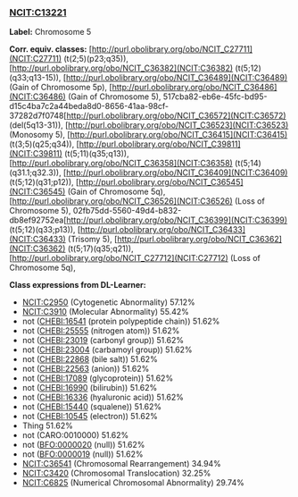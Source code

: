 
### [NCIT:C13221](http://purl.obolibrary.org/obo/NCIT_C13221)
**Label:** Chromosome 5

**Corr. equiv. classes:** [http://purl.obolibrary.org/obo/NCIT_C27711](NCIT:C27711) (t(2;5)(p23;q35)), [http://purl.obolibrary.org/obo/NCIT_C36382](NCIT:C36382) (t(5;12)(q33;q13-15)), [http://purl.obolibrary.org/obo/NCIT_C36489](NCIT:C36489) (Gain of Chromosome 5p), [http://purl.obolibrary.org/obo/NCIT_C36486](NCIT:C36486) (Gain of Chromosome 5), 517cba82-eb6e-45fc-bd95-d15c4ba7c2a44beda8d0-8656-41aa-98cf-37282d7f0748[http://purl.obolibrary.org/obo/NCIT_C36572](NCIT:C36572) (del(5q13-31)), [http://purl.obolibrary.org/obo/NCIT_C36523](NCIT:C36523) (Monosomy 5), [http://purl.obolibrary.org/obo/NCIT_C36415](NCIT:C36415) (t(3;5)(q25;q34)), [http://purl.obolibrary.org/obo/NCIT_C39811](NCIT:C39811) (t(5;11)(q35;q13)), [http://purl.obolibrary.org/obo/NCIT_C36358](NCIT:C36358) (t(5;14)(q31.1;q32.3)), [http://purl.obolibrary.org/obo/NCIT_C36409](NCIT:C36409) (t(5;12)(q31;p12)), [http://purl.obolibrary.org/obo/NCIT_C36545](NCIT:C36545) (Gain of Chromosome 5q), [http://purl.obolibrary.org/obo/NCIT_C36526](NCIT:C36526) (Loss of Chromosome 5), 02fb75dd-5560-49d4-b832-db8ef92752ea[http://purl.obolibrary.org/obo/NCIT_C36399](NCIT:C36399) (t(5;12)(q33;p13)), [http://purl.obolibrary.org/obo/NCIT_C36433](NCIT:C36433) (Trisomy 5), [http://purl.obolibrary.org/obo/NCIT_C36362](NCIT:C36362) (t(5;17)(q35;q21)), [http://purl.obolibrary.org/obo/NCIT_C27712](NCIT:C27712) (Loss of Chromosome 5q), 

**Class expressions from DL-Learner:**

- [NCIT:C2950](http://purl.obolibrary.org/obo/NCIT_C2950) (Cytogenetic Abnormality) 57.12%
- [NCIT:C3910](http://purl.obolibrary.org/obo/NCIT_C3910) (Molecular Abnormality) 55.42%
- not ([CHEBI:16541](http://purl.obolibrary.org/obo/CHEBI_16541) (protein polypeptide chain)) 51.62%
- not ([CHEBI:25555](http://purl.obolibrary.org/obo/CHEBI_25555) (nitrogen atom)) 51.62%
- not ([CHEBI:23019](http://purl.obolibrary.org/obo/CHEBI_23019) (carbonyl group)) 51.62%
- not ([CHEBI:23004](http://purl.obolibrary.org/obo/CHEBI_23004) (carbamoyl group)) 51.62%
- not ([CHEBI:22868](http://purl.obolibrary.org/obo/CHEBI_22868) (bile salt)) 51.62%
- not ([CHEBI:22563](http://purl.obolibrary.org/obo/CHEBI_22563) (anion)) 51.62%
- not ([CHEBI:17089](http://purl.obolibrary.org/obo/CHEBI_17089) (glycoprotein)) 51.62%
- not ([CHEBI:16990](http://purl.obolibrary.org/obo/CHEBI_16990) (bilirubin)) 51.62%
- not ([CHEBI:16336](http://purl.obolibrary.org/obo/CHEBI_16336) (hyaluronic acid)) 51.62%
- not ([CHEBI:15440](http://purl.obolibrary.org/obo/CHEBI_15440) (squalene)) 51.62%
- not ([CHEBI:10545](http://purl.obolibrary.org/obo/CHEBI_10545) (electron)) 51.62%
- Thing 51.62%
- not (CARO:0010000) 51.62%
- not ([BFO:0000020](http://purl.obolibrary.org/obo/BFO_0000020) (null)) 51.62%
- not ([BFO:0000019](http://purl.obolibrary.org/obo/BFO_0000019) (null)) 51.62%
- [NCIT:C36541](http://purl.obolibrary.org/obo/NCIT_C36541) (Chromosomal Rearrangement) 34.94%
- [NCIT:C3420](http://purl.obolibrary.org/obo/NCIT_C3420) (Chromosomal Translocation) 32.25%
- [NCIT:C6825](http://purl.obolibrary.org/obo/NCIT_C6825) (Numerical Chromosomal Abnormality) 29.74%


